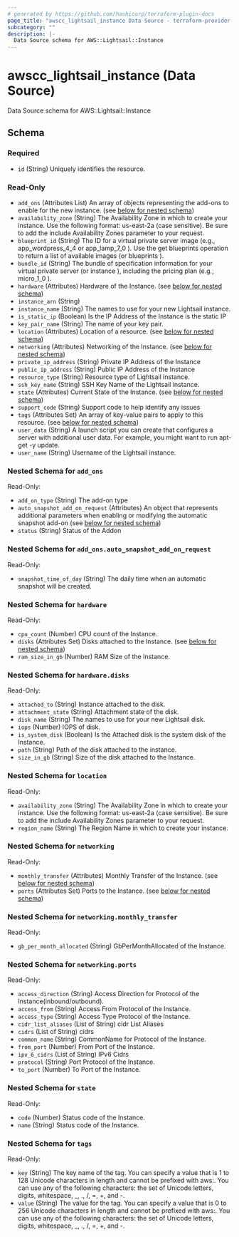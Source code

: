 ```yaml
---
# generated by https://github.com/hashicorp/terraform-plugin-docs
page_title: "awscc_lightsail_instance Data Source - terraform-provider-awscc"
subcategory: ""
description: |-
  Data Source schema for AWS::Lightsail::Instance
---
```


# awscc_lightsail_instance (Data Source)

Data Source schema for AWS::Lightsail::Instance



<!-- schema generated by tfplugindocs -->
## Schema

### Required

- `id` (String) Uniquely identifies the resource.

### Read-Only

- `add_ons` (Attributes List) An array of objects representing the add-ons to enable for the new instance. (see [below for nested schema](#nestedatt--add_ons))
- `availability_zone` (String) The Availability Zone in which to create your instance. Use the following format: us-east-2a (case sensitive). Be sure to add the include Availability Zones parameter to your request.
- `blueprint_id` (String) The ID for a virtual private server image (e.g., app_wordpress_4_4 or app_lamp_7_0 ). Use the get blueprints operation to return a list of available images (or blueprints ).
- `bundle_id` (String) The bundle of specification information for your virtual private server (or instance ), including the pricing plan (e.g., micro_1_0 ).
- `hardware` (Attributes) Hardware of the Instance. (see [below for nested schema](#nestedatt--hardware))
- `instance_arn` (String)
- `instance_name` (String) The names to use for your new Lightsail instance.
- `is_static_ip` (Boolean) Is the IP Address of the Instance is the static IP
- `key_pair_name` (String) The name of your key pair.
- `location` (Attributes) Location of a resource. (see [below for nested schema](#nestedatt--location))
- `networking` (Attributes) Networking of the Instance. (see [below for nested schema](#nestedatt--networking))
- `private_ip_address` (String) Private IP Address of the Instance
- `public_ip_address` (String) Public IP Address of the Instance
- `resource_type` (String) Resource type of Lightsail instance.
- `ssh_key_name` (String) SSH Key Name of the  Lightsail instance.
- `state` (Attributes) Current State of the Instance. (see [below for nested schema](#nestedatt--state))
- `support_code` (String) Support code to help identify any issues
- `tags` (Attributes Set) An array of key-value pairs to apply to this resource. (see [below for nested schema](#nestedatt--tags))
- `user_data` (String) A launch script you can create that configures a server with additional user data. For example, you might want to run apt-get -y update.
- `user_name` (String) Username of the  Lightsail instance.

<a id="nestedatt--add_ons"></a>
### Nested Schema for `add_ons`

Read-Only:

- `add_on_type` (String) The add-on type
- `auto_snapshot_add_on_request` (Attributes) An object that represents additional parameters when enabling or modifying the automatic snapshot add-on (see [below for nested schema](#nestedatt--add_ons--auto_snapshot_add_on_request))
- `status` (String) Status of the Addon

<a id="nestedatt--add_ons--auto_snapshot_add_on_request"></a>
### Nested Schema for `add_ons.auto_snapshot_add_on_request`

Read-Only:

- `snapshot_time_of_day` (String) The daily time when an automatic snapshot will be created.



<a id="nestedatt--hardware"></a>
### Nested Schema for `hardware`

Read-Only:

- `cpu_count` (Number) CPU count of the Instance.
- `disks` (Attributes Set) Disks attached to the Instance. (see [below for nested schema](#nestedatt--hardware--disks))
- `ram_size_in_gb` (Number) RAM Size of the Instance.

<a id="nestedatt--hardware--disks"></a>
### Nested Schema for `hardware.disks`

Read-Only:

- `attached_to` (String) Instance attached to the disk.
- `attachment_state` (String) Attachment state of the disk.
- `disk_name` (String) The names to use for your new Lightsail disk.
- `iops` (Number) IOPS of disk.
- `is_system_disk` (Boolean) Is the Attached disk is the system disk of the Instance.
- `path` (String) Path of the disk attached to the instance.
- `size_in_gb` (String) Size of the disk attached to the Instance.



<a id="nestedatt--location"></a>
### Nested Schema for `location`

Read-Only:

- `availability_zone` (String) The Availability Zone in which to create your instance. Use the following format: us-east-2a (case sensitive). Be sure to add the include Availability Zones parameter to your request.
- `region_name` (String) The Region Name in which to create your instance.


<a id="nestedatt--networking"></a>
### Nested Schema for `networking`

Read-Only:

- `monthly_transfer` (Attributes) Monthly Transfer of the Instance. (see [below for nested schema](#nestedatt--networking--monthly_transfer))
- `ports` (Attributes Set) Ports to the Instance. (see [below for nested schema](#nestedatt--networking--ports))

<a id="nestedatt--networking--monthly_transfer"></a>
### Nested Schema for `networking.monthly_transfer`

Read-Only:

- `gb_per_month_allocated` (String) GbPerMonthAllocated of the Instance.


<a id="nestedatt--networking--ports"></a>
### Nested Schema for `networking.ports`

Read-Only:

- `access_direction` (String) Access Direction for Protocol of the Instance(inbound/outbound).
- `access_from` (String) Access From Protocol of the Instance.
- `access_type` (String) Access Type Protocol of the Instance.
- `cidr_list_aliases` (List of String) cidr List Aliases
- `cidrs` (List of String) cidrs
- `common_name` (String) CommonName for Protocol of the Instance.
- `from_port` (Number) From Port of the Instance.
- `ipv_6_cidrs` (List of String) IPv6 Cidrs
- `protocol` (String) Port Protocol of the Instance.
- `to_port` (Number) To Port of the Instance.



<a id="nestedatt--state"></a>
### Nested Schema for `state`

Read-Only:

- `code` (Number) Status code of the Instance.
- `name` (String) Status code of the Instance.


<a id="nestedatt--tags"></a>
### Nested Schema for `tags`

Read-Only:

- `key` (String) The key name of the tag. You can specify a value that is 1 to 128 Unicode characters in length and cannot be prefixed with aws:. You can use any of the following characters: the set of Unicode letters, digits, whitespace, _, ., /, =, +, and -.
- `value` (String) The value for the tag. You can specify a value that is 0 to 256 Unicode characters in length and cannot be prefixed with aws:. You can use any of the following characters: the set of Unicode letters, digits, whitespace, _, ., /, =, +, and -.



